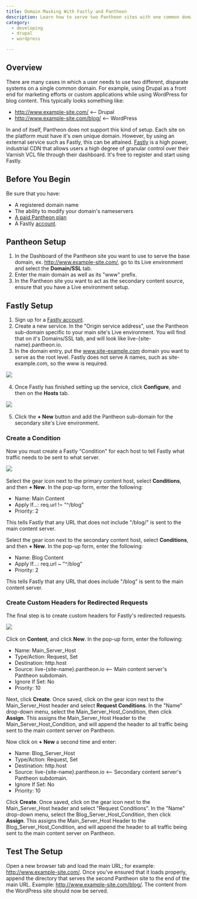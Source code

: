 ```yaml
---
title: Domain Masking With Fastly and Pantheon
description: Learn how to serve two Pantheon sites with one common domain by using Fastly to create a domain masking setup.
category:
  - developing
  - drupal
  - wordpress

---
```


## Overview

There are many cases in which a user needs to use two different, disparate systems on a single common domain. For example, using Drupal as a front end for marketing efforts or custom applications while using WordPress for blog content. This typically looks something like:

* http://www.example-site.com/ <-- Drupal
* http://www.example-site.com/blog/ <-- WordPress

In and of itself, Pantheon does not support this kind of setup. Each site on the platform must have it's own unique domain. However, by using an external service such as Fastly, this can be attained.  [Fastly](https://www.fastly.com) is a high power, industrial CDN that allows users a high degree of granular control over their Varnish VCL file through their dashboard. It's free to register and start using Fastly.


## Before You Begin

Be sure that you have:

- A registered domain name
- The ability to modify your domain's nameservers
- [A paid Pantheon plan](/docs/articles/sites/settings/selecting-a-plan)
- A Fastly [account](https://www.fastly.com/signup/).

## Pantheon Setup
1. In the Dashboard of the Pantheon site you want to use to serve the base domain, ex. http://www.example-site.com/, go to its Live environment and select the **Domain/SSL** tab. 
2. Enter the main domain as well as its "www" prefix.
3. In the Pantheon site you want to act as the secondary content source, ensure that you have a Live environment setup.

## Fastly Setup

1. Sign up for a [Fastly account](https://www.fastly.com/signup/).
2. Create a new service. In the "Origin service address", use the Pantheon sub-domain specific to your main site's Live environment. You will find that on it's Domains/SSL tab, and will look like live-{site-name}.pantheon.io. 
3. In the domain entry, put the www.site-example.com domain you want to serve as the root level. Fastly does not serve A names, such as site-example.com, so the www is required.

![](https://www.getpantheon.com/docs/assets/images/fastly_new_service.png)​

4. Once Fastly has finished setting up the service, click **Configure**, and then on the **Hosts** tab.

![](https://www.getpantheon.com/docs/assets/images/fastly_new_backend.png)​

5. Click the **+ New** button and add the Pantheon sub-domain for the secondary site's Live environment.

### Create a Condition

Now you must create a Fastly "Condition" for each host to tell Fastly what traffic needs to be sent to what server.

![](https://www.getpantheon.com/docs/assets/images/fastly_new_condition.png)​

Select the gear icon next to the primary content host, select **Conditions**, and then **+ New**. In the pop-up form, enter the following:

* Name: Main Content
* Apply If...: req.url !~ "^/blog"
* Priority: 2

This tells Fastly that any URL that does not include "/blog/" is sent to the main content server.

Select the gear icon next to the secondary content host, select **Conditions**, and then **+ New**. In the pop-up form, enter the following:

* Name: Blog Content
* Apply If...: req.url ~ "^/blog"
* Priority: 2

This tells Fastly that any URL that does include "/blog" is sent to the main content server.

### Create Custom Headers for Redirected Requests

The final step is to create custom headers for Fastly's redirected requests.

![](https://www.getpantheon.com/docs/assets/images/fastly_new_header.png)​

Click on **Content**, and click **New**. In the pop-up form, enter the following:

* Name: Main_Server_Host
* Type/Action: Request, Set
* Destination: http.host
* Source: live-{site-name}.pantheon.io <-- Main content server's Pantheon subdomain.
* Ignore If Set: No
* Priority: 10

Next, click **Create**. Once saved, click on the gear icon next to the Main_Server_Host header and select **Request Conditions**. In the "Name" drop-down menu, select the Main_Server_Host_Condition, then click **Assign**. This assigns the Main_Server_Host Header to the Main_Server_Host_Condition, and will append the header to all traffic being sent to the main content server on Pantheon.

Now click on **+ New** a second time and enter:

* Name: Blog_Server_Host
* Type/Action: Request, Set
* Destination: http.host
* Source: live-{site-name}.pantheon.io <-- Secondary content server's Pantheon subdomain.
* Ignore If Set: No
* Priority: 10

Click **Create**. Once saved, click on the gear icon next to the Main_Server_Host header and select "Request Conditions". In the "Name" drop-down menu, select the Blog_Server_Host_Condition, then click **Assign**. This assigns the Main_Server_Host Header to the Blog_Server_Host_Condition, and will append the header to all traffic being sent to the main content server on Pantheon.

## Test The Setup

Open a new browser tab and load the main URL; for example: http://www.example-site.com/. Once you've ensured that it loads properly, append the directory that serves the second Pantheon site to the end of the main URL. Example:  http://www.example-site.com/blog/. The content from the WordPress site should now be served.
